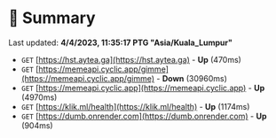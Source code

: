 # 📖 Summary
Last updated: **4/4/2023, 11:35:17 PTG "Asia/Kuala_Lumpur"**

- `GET` [https://hst.aytea.ga](https://hst.aytea.ga) - **Up** (470ms)
- `GET` [https://memeapi.cyclic.app/gimme](https://memeapi.cyclic.app/gimme) - **Down** (30960ms)
- `GET` [https://memeapi.cyclic.app](https://memeapi.cyclic.app) - **Up** (4970ms)
- `GET` [https://klik.ml/health](https://klik.ml/health) - **Up** (1174ms)
- `GET` [https://dumb.onrender.com](https://dumb.onrender.com) - **Up** (904ms)
